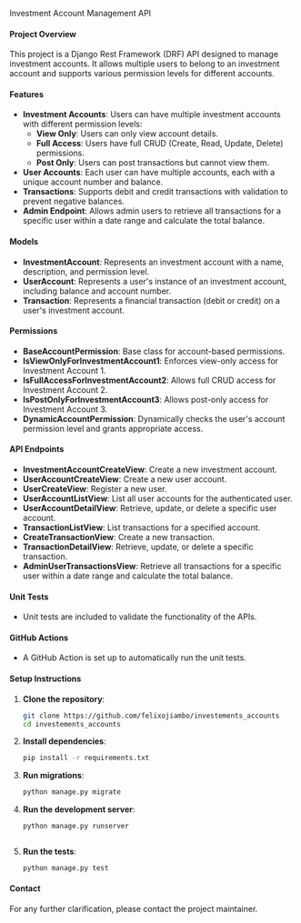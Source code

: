 Investment Account Management API

#### Project Overview
This project is a Django Rest Framework (DRF) API designed to manage investment accounts. It allows multiple users to belong to an investment account and supports various permission levels for different accounts.

#### Features
- **Investment Accounts**: Users can have multiple investment accounts with different permission levels:
  - **View Only**: Users can only view account details.
  - **Full Access**: Users have full CRUD (Create, Read, Update, Delete) permissions.
  - **Post Only**: Users can post transactions but cannot view them.
- **User Accounts**: Each user can have multiple accounts, each with a unique account number and balance.
- **Transactions**: Supports debit and credit transactions with validation to prevent negative balances.
- **Admin Endpoint**: Allows admin users to retrieve all transactions for a specific user within a date range and calculate the total balance.

#### Models
- **InvestmentAccount**: Represents an investment account with a name, description, and permission level.
- **UserAccount**: Represents a user's instance of an investment account, including balance and account number.
- **Transaction**: Represents a financial transaction (debit or credit) on a user's investment account.

#### Permissions
- **BaseAccountPermission**: Base class for account-based permissions.
- **IsViewOnlyForInvestmentAccount1**: Enforces view-only access for Investment Account 1.
- **IsFullAccessForInvestmentAccount2**: Allows full CRUD access for Investment Account 2.
- **IsPostOnlyForInvestmentAccount3**: Allows post-only access for Investment Account 3.
- **DynamicAccountPermission**: Dynamically checks the user's account permission level and grants appropriate access.

#### API Endpoints
- **InvestmentAccountCreateView**: Create a new investment account.
- **UserAccountCreateView**: Create a new user account.
- **UserCreateView**: Register a new user.
- **UserAccountListView**: List all user accounts for the authenticated user.
- **UserAccountDetailView**: Retrieve, update, or delete a specific user account.
- **TransactionListView**: List transactions for a specified account.
- **CreateTransactionView**: Create a new transaction.
- **TransactionDetailView**: Retrieve, update, or delete a specific transaction.
- **AdminUserTransactionsView**: Retrieve all transactions for a specific user within a date range and calculate the total balance.

#### Unit Tests
- Unit tests are included to validate the functionality of the APIs.

#### GitHub Actions
- A GitHub Action is set up to automatically run the unit tests.

#### Setup Instructions
1. **Clone the repository**:
   ```bash
   git clone https://github.com/felixojiambo/investements_accounts
   cd investements_accounts
   ```
2. **Install dependencies**:
   ```bash
   pip install -r requirements.txt
   ```
3. **Run migrations**:
   ```bash
   python manage.py migrate
   ```
4. **Run the development server**:
   ```bash
   python manage.py runserver
   ```
   ```
5. **Run the tests**:
   ```bash
   python manage.py test
   ```
#### Contact
For any further clarification, please contact the project maintainer.
